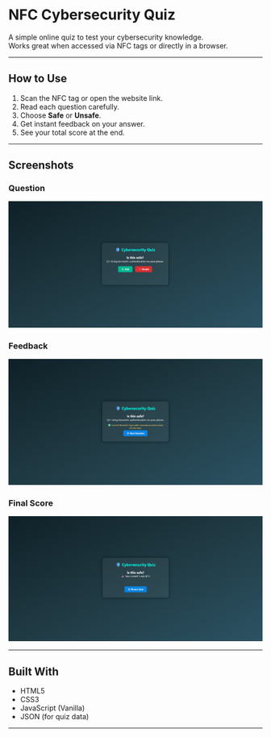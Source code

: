 # NFC Cybersecurity Quiz

A simple online quiz to test your cybersecurity knowledge.  
Works great when accessed via NFC tags or directly in a browser.

---

## How to Use

1. Scan the NFC tag or open the website link.  
2. Read each question carefully.  
3. Choose **Safe** or **Unsafe**.  
4. Get instant feedback on your answer.  
5. See your total score at the end.

---

## Screenshots

### Question  
![Question Screenshot](screenshots/question.png)

### Feedback  
![Feedback Screenshot](screenshots/feedback.png)

### Final Score  
![Score Screenshot](screenshots/score.png)

---

## Built With

- HTML5  
- CSS3  
- JavaScript (Vanilla)  
- JSON (for quiz data)

---
